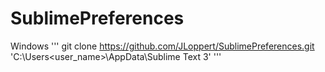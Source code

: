 SublimePreferences
==================

Windows
'''
git clone https://github.com/JLoppert/SublimePreferences.git 'C:\Users\<user_name>\AppData\Sublime Text 3'
'''
